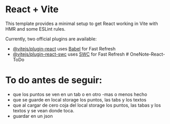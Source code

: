 # React + Vite

This template provides a minimal setup to get React working in Vite with HMR and some ESLint rules.

Currently, two official plugins are available:

- [@vitejs/plugin-react](https://github.com/vitejs/vite-plugin-react/blob/main/packages/plugin-react/README.md) uses [Babel](https://babeljs.io/) for Fast Refresh
- [@vitejs/plugin-react-swc](https://github.com/vitejs/vite-plugin-react-swc) uses [SWC](https://swc.rs/) for Fast Refresh
#   O n e N o t e - R e a c t - T o D o 
 
 


# To do antes de seguir:
- que los puntos se ven en un tab o en otro -mas o menos hecho
- que se guarde en local storage los puntos, las tabs y los textos
- que al cargar de cero coja del local storage los puntos, las tabas y los textos y se vean donde toca.
- guardar en un json